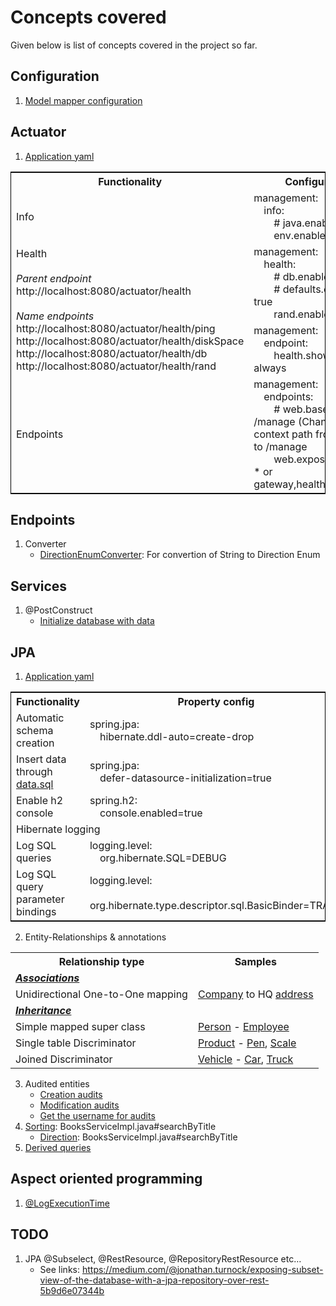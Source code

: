 # Concepts covered
Given below is list of concepts covered in the project so far.

## Configuration
1. [Model mapper configuration](src/main/java/venkat/springboot/simple/jpademo/config/AppConfig.java)

## Actuator
1. [Application yaml](src/main/resources/application.yaml)

<table style="border: 1px solid black;">
    <tr>
        <th>Functionality</th>
        <th>Configuration</th>
    </tr>
    <tr>
        <td>Info</td>
        <td>management:<br />&emsp;info:<br />&emsp;&emsp;# java.enabled: true<br />&emsp;&emsp;env.enabled: true</td>
    </tr>
    <tr>
        <td rowspan="2">
            Health <br />
            <br />
            <i>Parent endpoint</i> <br />
            http://localhost:8080/actuator/health <br />
            <br />
            <i>Name endpoints</i> <br />
            http://localhost:8080/actuator/health/ping <br />
            http://localhost:8080/actuator/health/diskSpace <br />
            http://localhost:8080/actuator/health/db <br />
            http://localhost:8080/actuator/health/rand
        </td>
        <td>management:<br />&emsp;health:<br />&emsp;&emsp;# db.enabled: true<br />&emsp;&emsp;# defaults.enabled: true<br />&emsp;&emsp;rand.enabled: true</td>
    </tr>
    <tr>
        <td>management:<br />&emsp;endpoint:<br />&emsp;&emsp;health.show-details: always</td>
    </tr>
    <tr>
        <td>Endpoints</td>
        <td>management:<br />&emsp;endpoints:<br />&emsp;&emsp;# web.base-path: /manage (Changes the context path from /actuator to /manage<br />&emsp;&emsp;web.exposure.include: * or gateway,health,info,metrics</td>
    </tr>
</table>

## Endpoints
1. Converter
    * [DirectionEnumConverter](src/main/java/venkat/springboot/simple/jpademo/common/endpoints/converters/DirectionEnumConverter.java): For convertion of String to Direction Enum

## Services
1. @PostConstruct
     * [Initialize database with data](src/main/java/venkat/springboot/simple/jpademo/common/services/LoadDatabase.java)

## JPA
1. [Application yaml](src/main/resources/application.yaml)

<table style="border: 1px solid black;">
    <tr>
        <th>Functionality</th>
        <th>Property config</th>
    </tr>
    <tr>
        <td>Automatic schema creation</td>
        <td>spring.jpa:<br />&emsp;hibernate.ddl-auto=create-drop</td>
    </tr>
    <tr>
        <td>Insert data through <a href="src/main/resources/data.sql">data.sql</a></td>
        <td>spring.jpa:<br />&emsp;defer-datasource-initialization=true</td>
    </tr>
    <tr>
        <td>Enable h2 console</td>
        <td>spring.h2:<br />&emsp;console.enabled=true</td>
    </tr>
    <tr>
        <td colspan="2">Hibernate logging</td>
    </tr>
    <tr>
        <td>Log SQL queries</td>
        <td>logging.level:<br />&emsp;org.hibernate.SQL=DEBUG</td>
    </tr>
    <tr>
        <td>Log SQL query parameter bindings</td>
        <td>logging.level:<br />&emsp;org.hibernate.type.descriptor.sql.BasicBinder=TRACE</td>
    </tr>
</table>

2. Entity-Relationships &amp; annotations
<table>
    <tr>
        <th>Relationship type</th>
        <th>Samples</th>
    </tr>
    <tr>
        <td colspan="2">
            <b><i><u>Associations</u></i></b>
        </td>
    </tr>
    <tr>
        <td>Unidirectional One-to-One mapping</td>
        <td><a href="src/main/java/venkat/springboot/simple/jpademo/aller/associations/entity/Company.java">Company</a> to HQ <a href="src/main/java/venkat/springboot/simple/jpademo/aller/associations/entity/Address.java">address</a></td>
    </tr>
    <tr>
        <td colspan="2">
            <b><i><u>Inheritance</u></i></b>
        </td>
    </tr>
    <tr>
        <td>Simple mapped super class</td>
        <td><a href="src/main/java/venkat/springboot/simple/jpademo/aller/inheritance/entity/Person.java">Person</a> - <a href="src/main/java/venkat/springboot/simple/jpademo/aller/inheritance/entity/Employee.java">Employee</a></td>
    </tr>
    <tr>
        <td>Single table Discriminator</td>
        <td><a href="src/main/java/venkat/springboot/simple/jpademo/aller/inheritance/entity/Product.java">Product</a> - <a href="src/main/java/venkat/springboot/simple/jpademo/aller/inheritance/entity/Pen.java">Pen</a>, <a href="src/main/java/venkat/springboot/simple/jpademo/aller/inheritance/entity/Scale.java">Scale</a></td>
    </tr>
    <tr>
        <td>Joined Discriminator</td>
        <td><a href="src/main/java/venkat/springboot/simple/jpademo/aller/inheritance/entity/Vehicle.java">Vehicle</a> - <a href="src/main/java/venkat/springboot/simple/jpademo/aller/inheritance/entity/Car.java">Car</a>, <a href="src/main/java/venkat/springboot/simple/jpademo/aller/inheritance/entity/Truck.java">Truck</a></td>
    </tr>
</table>

3. Audited entities
     * [Creation audits](src/main/java/venkat/springboot/simple/jpademo/common/entity/base/AuditedEntity.java)
     * [Modification audits](src/main/java/venkat/springboot/simple/jpademo/common/entity/base/AuditedModifiableEntity.java)
     * [Get the username for audits](src/main/java/venkat/springboot/simple/jpademo/common/entity/audit/AppAuditorAwareImpl.java)
4. [Sorting](src/main/java/venkat/springboot/simple/jpademo/book/services/BooksServiceImpl.java#searchByTitle): BooksServiceImpl.java#searchByTitle
     * [Direction](src/main/java/venkat/springboot/simple/jpademo/book/services/BooksServiceImpl.java#searchByTitle): BooksServiceImpl.java#searchByTitle
5. [Derived queries](src/main/java/venkat/springboot/simple/jpademo/book/repos/BooksRepository.java)

## Aspect oriented programming
1. [@LogExecutionTime](../common/src/main/java/venkat/common/logging/aop/LogExecutionTime.java)

## TODO
1. JPA @Subselect, @RestResource, @RepositoryRestResource etc…
     * See links: https://medium.com/@jonathan.turnock/exposing-subset-view-of-the-database-with-a-jpa-repository-over-rest-5b9d6e07344b
